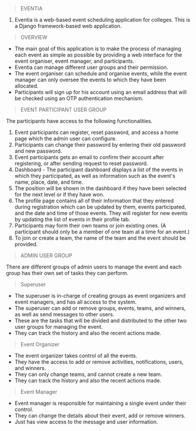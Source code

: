 > EVENTIA

1. Eventia is a web-based event scheduling application for colleges. This is a Django framework-based web application.

> OVERVIEW

* The main goal of this application is to make the process of managing each event as simple as possible by providing a web interface for the event organiser, event manager, and participants.
* Eventia can manage different user groups and their permission.
* The event organiser can schedule and organise events, while the event manager can only oversee the events to which they have been allocated.
* Participants will sign up for his account using an email address that will be checked using an OTP authentication mechanism.

> EVENT PARTICIPANT USER GROUP

The participants have access to the following functionalities.

1. Event participants can register, reset password, and access a home page which the admin user can configure.
2. Participants can change their password by entering their old password and new password.
3. Event participants gets an email to confirm their account after registering, or after sending request to reset password.
4. Dashboard - The participant dashboard displays a list of the events in which they participated, as well as information such as the event's name, place, date, and time.
5. The position will be shown in the dashboard if they have been selected for the next level or if they have won.
6. The profile page contains all of their information that they entered during registration which can be updated by them, events participated, and the date and time of those events. They will register for new events by updating the list of events in their profile tab.
7. Participants may form their own teams or join existing ones. (A participant should only be a member of one team at a time for an event.)
8. To join or create a team, the name of the team and the event should be provided.

> ADMIN USER GROUP

There are different groups of admin users to manage the event and each group has their own set of tasks they can perform.

> Superuser

* The superuser is in-charge of creating groups as event organizers and event managers, and has all access to the system.
* The superuser can add or remove groups, events, teams, and winners, as well as send messages to other users.
* These are the tasks that will be divided and distributed to the other two user groups for managing the event.
* They can track the history and also the recent actions made.

> Event Organizer

* The event organizer takes control of all the events.
* They have the access to add or remove activities, notifications, users, and winners.
* They can only change teams, and cannot create a new team.
* They can track the history and also the recent actions made.

> Event Manager

* Event manager is responsible for maintaining a single event under their control.
* They can change the details about their event, add or remove winners.
* Just has view access to the message and user information.
